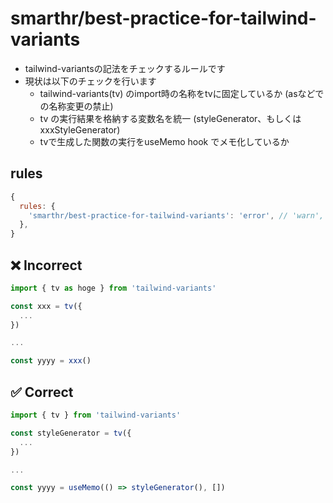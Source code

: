 # smarthr/best-practice-for-tailwind-variants

- tailwind-variantsの記法をチェックするルールです
- 現状は以下のチェックを行います
  - tailwind-variants(tv) のimport時の名称をtvに固定しているか (asなどでの名称変更の禁止)
  - tv の実行結果を格納する変数名を統一 (styleGenerator、もしくはxxxStyleGenerator)
  - tvで生成した関数の実行をuseMemo hook でメモ化しているか


## rules

```js
{
  rules: {
    'smarthr/best-practice-for-tailwind-variants': 'error', // 'warn', 'off'
  },
}
```

## ❌ Incorrect

```jsx
import { tv as hoge } from 'tailwind-variants'

const xxx = tv({
  ...
})

...

const yyyy = xxx()
```

## ✅ Correct

```jsx
import { tv } from 'tailwind-variants'

const styleGenerator = tv({
  ...
})

...

const yyyy = useMemo(() => styleGenerator(), [])
```
